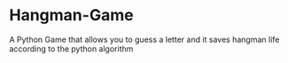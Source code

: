 # Hangman-Game
A Python Game that allows you to guess a letter and it saves hangman life according to the python algorithm
